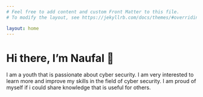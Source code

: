 ```yaml
---
# Feel free to add content and custom Front Matter to this file.
# To modify the layout, see https://jekyllrb.com/docs/themes/#overriding-theme-defaults

layout: home
---
```

# Hi there, I’m Naufal 👋
I am a youth that is passionate about cyber security. I am very interested to learn more and improve my skills in the field of cyber security. I am proud of myself if i could share knowledge that is useful for others.